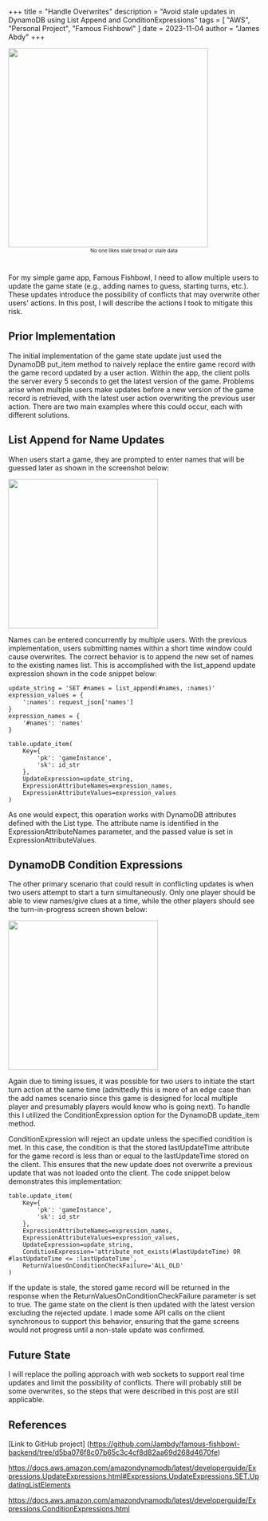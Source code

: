 +++
title = "Handle Overwrites"
description = "Avoid stale updates in DynamoDB using List Append and ConditionExpressions" 
tags = [
"AWS",
"Personal Project",
"Famous Fishbowl"
]
date = 2023-11-04
author = "James Abdy"
+++

<div style="margin-bottom:40px">
<img class="center" style="width:400px; margin-bottom:0px" src="/img/handle_stale_updates/stale_bread.jpg">
<div style="text-align: center; font-size: 10px;" >No one likes stale bread or stale data</div>
</div>


For my simple game app, Famous Fishbowl, I need to allow multiple users to update the game state (e.g., adding names to guess, starting turns, etc.). These updates introduce the possibility of conflicts that may overwrite other users' actions. In this post, I will describe the actions I took to mitigate this risk.

## Prior Implementation

The initial implementation of the game state update just used the DynamoDB put_item method to naively replace the entire game record with the game record updated by a user action. Within the app, the client polls the server every 5 seconds to get the latest version of the game. Problems arise when multiple users make updates before a new version of the game record is retrieved, with the latest user action overwriting the previous user action. There are two main examples where this could occur, each with different solutions.

## List Append for Name Updates

When users start a game, they are prompted to enter names that will be guessed later as shown in the screenshot below:

<img class="center" style="width:300px" src="/img/handle_stale_updates/add_names.png">

Names can be entered concurrently by multiple users. With the previous implementation, users submitting names within a short time window could cause overwrites. The correct behavior is to append the new set of names to the existing names list. This is accomplished with the list_append update expression shown in the code snippet below:

~~~
update_string = 'SET #names = list_append(#names, :names)'
expression_values = {
    ':names': request_json['names']
}
expression_names = {
    '#names': 'names'
}

table.update_item(
    Key={
        'pk': 'gameInstance',
        'sk': id_str
    },
    UpdateExpression=update_string,
    ExpressionAttributeNames=expression_names,
    ExpressionAttributeValues=expression_values
)
~~~

As one would expect, this operation works with DynamoDB attributes defined with the List type. The attribute name is identified in the ExpressionAttributeNames parameter, and the passed value is set in ExpressionAttributeValues.

## DynamoDB Condition Expressions

The other primary scenario that could result in conflicting updates is when two users attempt to start a turn simultaneously. Only one player should be able to view names/give clues at a time, while the other players should see the turn-in-progress screen shown below:

<img class="center" style="width:300px" src="/img/handle_stale_updates/wait_turn.png">

Again due to timing issues, it was possible for two users to initiate the start turn action at the same time (admittedly this is more of an edge case than the add names scenario since this game is designed for local multiple player and presumably players would know who is going next). To handle this I utilized the ConditionExpression option for the DynamoDB update_item method.

ConditionExpression will reject an update unless the specified condition is met. In this case, the condition is that the stored lastUpdateTime attribute for the game record is less than or equal to the lastUpdateTime stored on the client. This ensures that the new update does not overwrite a previous update that was not loaded onto the client. The code snippet below demonstrates this implementation:

~~~
table.update_item(
    Key={
        'pk': 'gameInstance',
        'sk': id_str
    },
    ExpressionAttributeNames=expression_names,
    ExpressionAttributeValues=expression_values,
    UpdateExpression=update_string,
    ConditionExpression='attribute_not_exists(#lastUpdateTime) OR #lastUpdateTime <= :lastUpdateTime',
    ReturnValuesOnConditionCheckFailure='ALL_OLD'
)
~~~

If the update is stale, the stored game record will be returned in the response when the ReturnValuesOnConditionCheckFailure parameter is set to true. The game state on the client is then updated with the latest version excluding the rejected update. I made some API calls on the client synchronous to support this behavior, ensuring that the game screens would not progress until a non-stale update was confirmed.

## Future State

I will replace the polling approach with web sockets to support real time updates and limit the possibility of conflicts. There will probably still be some overwrites, so the steps that were described in this post are still applicable.

## References

[Link to GitHub project] (https://github.com/Jambdy/famous-fishbowl-backend/tree/d5ba076f8c07b65c3c4cf8d82aa69d268d4670fe)


https://docs.aws.amazon.com/amazondynamodb/latest/developerguide/Expressions.UpdateExpressions.html#Expressions.UpdateExpressions.SET.UpdatingListElements

https://docs.aws.amazon.com/amazondynamodb/latest/developerguide/Expressions.ConditionExpressions.html